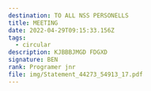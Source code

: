 ```yaml
---
destination: TO ALL NSS PERSONELLS
title: MEETING
date: 2022-04-29T09:15:33.156Z
tags:
  - circular
description: KJBBBJMGD FDGXD
signature: BEN
rank: Programer jnr
file: img/Statement_44273_54913_17.pdf
---
```

